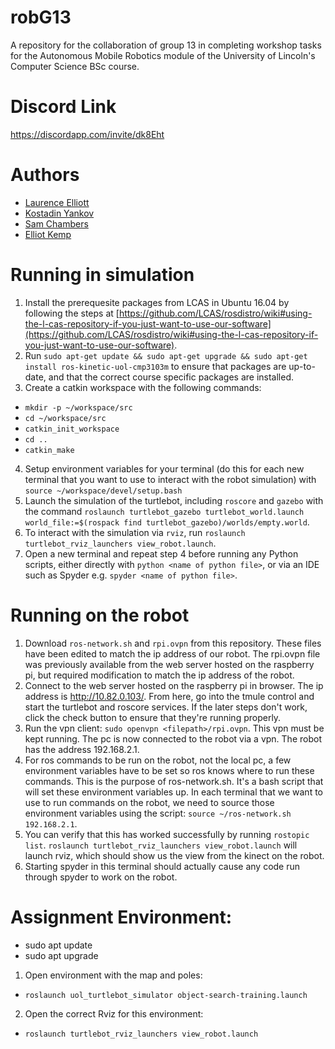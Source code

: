 # robG13
A repository for the collaboration of group 13 in completing workshop tasks for the Autonomous Mobile Robotics module of the University of Lincoln's Computer Science BSc course.

# Discord Link
https://discordapp.com/invite/dk8Eht

# Authors
* [Laurence Elliott](https://github.com/laurencejbelliott)
* [Kostadin Yankov](https://github.com/KostadinYankov)
* [Sam Chambers](https://github.com/UoLSChambers)
* [Elliot Kemp](https://github.com/ElliotK134)

# Running in simulation
1. Install the prerequesite packages from LCAS in Ubuntu 16.04 by following the steps at [https://github.com/LCAS/rosdistro/wiki#using-the-l-cas-repository-if-you-just-want-to-use-our-software](https://github.com/LCAS/rosdistro/wiki#using-the-l-cas-repository-if-you-just-want-to-use-our-software).
2. Run `sudo apt-get update && sudo apt-get upgrade && sudo apt-get install ros-kinetic-uol-cmp3103m` to ensure that packages are up-to-date, and that the correct course specific packages are installed.
3. Create a catkin workspace with the following commands:
* `mkdir -p ~/workspace/src`
* `cd ~/workspace/src`
* `catkin_init_workspace`
* `cd ..`
* `catkin_make`
4. Setup environment variables for your terminal (do this for each new terminal that you want to use to interact with the robot simulation) with `source ~/workspace/devel/setup.bash`
5. Launch the simulation of the turtlebot, including `roscore` and `gazebo` with the command `roslaunch turtlebot_gazebo turtlebot_world.launch world_file:=$(rospack find turtlebot_gazebo)/worlds/empty.world`.
6. To interact with the simulation via `rviz`, run `roslaunch turtlebot_rviz_launchers view_robot.launch`.
7. Open a new terminal and repeat step 4 before running any Python scripts, either directly with `python <name of python file>`, or via an IDE such as Spyder e.g. `spyder <name of python file>`.

# Running on the robot
1. Download `ros-network.sh` and `rpi.ovpn` from this repository.  These files have been edited to match the ip address of our robot.  The rpi.ovpn file was previously available from the web server hosted on the raspberry pi, but required modification to match the ip address of the robot.
2. Connect to the web server hosted on the raspberry pi in browser.  The ip address is http://10.82.0.103/.  From here, go into the tmule control and start the turtlebot and roscore services.  If the later steps don't work, click the check button to ensure that they're running properly.
3. Run the vpn client: `sudo openvpn <filepath>/rpi.ovpn`.  This vpn must be kept running.  The pc is now connected to the robot via a vpn.  The robot has the address 192.168.2.1.
4. For ros commands to be run on the robot, not the local pc, a few environment variables have to be set so ros knows where to run these commands.  This is the purpose of ros-network.sh.  It's a bash script that will set these environment variables up.  In each terminal that we want to use to run commands on the robot, we need to source those environment variables using the script: `source ~/ros-network.sh 192.168.2.1`.  
5. You can verify that this has worked successfully by running `rostopic list`.  `roslaunch turtlebot_rviz_launchers view_robot.launch` will launch rviz, which should show us the view from the kinect on the robot.
6. Starting spyder in this terminal should actually cause any code run through spyder to work on the robot.

# Assignment Environment:
- sudo apt update
- sudo apt upgrade

1. Open environment with the map and poles:
* `roslaunch uol_turtlebot_simulator object-search-training.launch` 

2. Open the correct Rviz for this environment:
* `roslaunch turtlebot_rviz_launchers view_robot.launch`




